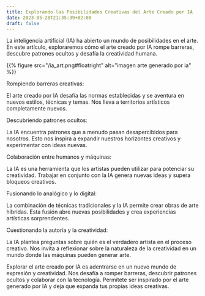 ```yaml
---
title: Explorando las Posibilidades Creativas del Arte Creado por IA
date: 2023-05-28T21:35:39+02:00
draft: false
---
```

La inteligencia artificial (IA) ha abierto un mundo de posibilidades en el arte. En este artículo, exploraremos cómo el arte creado por IA rompe barreras, descubre patrones ocultos y desafía la creatividad humana.

{{% figure src="/ia_art.png#floatright" alt="imagen arte generado por ia" %}}


Rompiendo barreras creativas:

El arte creado por IA desafía las normas establecidas y se aventura en nuevos estilos, técnicas y temas. Nos lleva a territorios artísticos completamente nuevos.

Descubriendo patrones ocultos:

La IA encuentra patrones que a menudo pasan desapercibidos para nosotros. Esto nos inspira a expandir nuestros horizontes creativos y experimentar con ideas nuevas.

Colaboración entre humanos y máquinas:

La IA es una herramienta que los artistas pueden utilizar para potenciar su creatividad. Trabajar en conjunto con la IA genera nuevas ideas y supera bloqueos creativos.

Fusionando lo analógico y lo digital:

La combinación de técnicas tradicionales y la IA permite crear obras de arte híbridas. Esta fusión abre nuevas posibilidades y crea experiencias artísticas sorprendentes.

Cuestionando la autoría y la creatividad:

La IA plantea preguntas sobre quién es el verdadero artista en el proceso creativo. Nos invita a reflexionar sobre la naturaleza de la creatividad en un mundo donde las máquinas pueden generar arte.


Explorar el arte creado por IA es adentrarse en un nuevo mundo de expresión y creatividad. Nos desafía a romper barreras, descubrir patrones ocultos y colaborar con la tecnología. Permítete ser inspirado por el arte generado por IA y deja que expanda tus propias ideas creativas.
